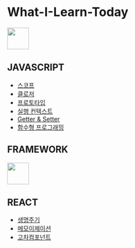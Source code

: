 # What-I-Learn-Today
 

<img src="https://miro.medium.com/v2/resize:fit:720/format:webp/1*f5NxsWhcLjKe4GYjw74adg.png"  width="50"/>

## JAVASCRIPT

- [스코프](javascript/scope.md)
- [클로저](javascript/closure.md)
- [프로토타입](javascript/prototype.md)
- [실행 컨텍스트](javascript/execution_context.md) 
- [Getter & Setter](javascript/getter_setter.md)
- [함수형 프로그래밍]()
 
  
 
## FRAMEWORK

<img src="https://upload.wikimedia.org/wikipedia/commons/thumb/a/a7/React-icon.svg/1200px-React-icon.svg.png"  width="50" /> 
 
## REACT
- [생명주기](react/life_cycle.md)
- [메모이제이션](react/memoization.md)
- [고차컴포넌트](react/higher_order_component.md)  
  
 
   
 
 
